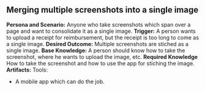##  Merging multiple screenshots into a single image

**Persona and Scenario:** Anyone who take screenshots which span over a page and want to consolidate it as a single image.
**Trigger:** A person wants to upload a receipt for reimbursement, but the receipt is too long to come as a single image.
**Desired Outcome:** Multiple screenshots are stiched as a single image.
**Base Knowledge:** A person should know how to take the screenshot, where he wants to upload the image, etc.
**Required Knowledge** How to take the screenshot and how to use the app for stiching the image.
**Artifacts:** 
Tools:  
- A mobile app which can do the job.
 
